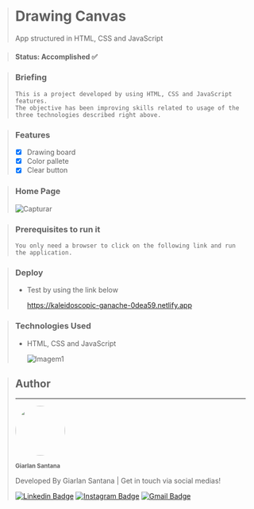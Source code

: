 > # Drawing Canvas
> App structured in HTML, CSS and JavaScript

> #### Status: Accomplished ✅

> ### Briefing
>     This is a project developed by using HTML, CSS and JavaScript features.
>     The objective has been improving skills related to usage of the three technologies described right above.

> ### Features
> - [X] Drawing board
> - [X] Color pallete
> - [X] Clear button

> ### Home Page
>   ![Capturar](https://user-images.githubusercontent.com/108962578/235799977-31d91b83-2a62-4e14-9deb-57981d9b6540.PNG)

> ### Prerequisites to run it
>     You only need a browser to click on the following link and run the application.

> ### Deploy
> * Test by using the link below
> 
>   https://kaleidoscopic-ganache-0dea59.netlify.app


> ### Technologies Used
> * HTML, CSS and JavaScript
>
>   ![Imagem1](https://user-images.githubusercontent.com/108962578/232353877-d3f14d59-7605-4d3f-9822-d5762758a31f.png)

> ## Author
> ---
> <a href="https://www.instagram.com/santana.fsd/">
> <img style="border-radius: 50%;" src="https://user-images.githubusercontent.com/108962578/231322748-dab2928a-a426-453c-9f2a-23d6b6bc104d.png" width="100px;" alt=""/></a>
>
> <sub><b>Giarlan Santana</b></sub></a></a>
>
> Developed By Giarlan Santana | Get in touch via social medias!
>
> [![Linkedin Badge](https://img.shields.io/badge/-Giarlan-blue?style=flat-square&logo=Linkedin&logoColor=white&link=https://www.linkedin.com/in/giarlan-santana-367022152/)](https://www.linkedin.com/in/giarlan-santana-367022152/)
> [![Instagram Badge](https://img.shields.io/badge/-Giarlan-CE59CE?style=flat-square&logo=Instagram&logoColor=white&link=https://www.instagram.com/santana.fsd/)](https://www.instagram.com/santana.fsd/)
> [![Gmail Badge](https://img.shields.io/badge/-giarlansilva@gmail.com-EA4335?style=flat-square&logo=Gmail&logoColor=white&link=mailto:giarlansilva@gmail.com)](mailto:giarlansilva@gmail.com)
